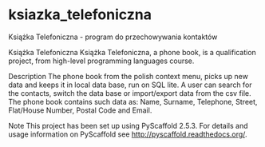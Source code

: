# ksiazka_telefoniczna
Książka Telefoniczna - program do przechowywania kontaktów


Książka Telefoniczna
Książka Telefoniczna, a phone book, is a qualification project, from high-level programming languages course.

Description
The phone book from the polish context menu, picks up new data and keeps it in local data base, run on SQL lite. A user can search for the contacts, switch the data base or import/export data from the csv file. The phone book contains such data as: Name, Surname, Telephone, Street, Flat/House Number, Postal Code and Email.

Note
This project has been set up using PyScaffold 2.5.3. For details and usage information on PyScaffold see http://pyscaffold.readthedocs.org/.
